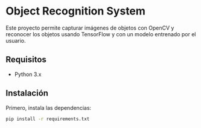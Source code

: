 # Object Recognition System

Este proyecto permite capturar imágenes de objetos con OpenCV y reconocer los objetos usando TensorFlow y con un modelo entrenado por el usuario.

## Requisitos

- Python 3.x

## Instalación

Primero, instala las dependencias:

```bash
pip install -r requirements.txt

